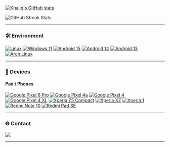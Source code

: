 [![Khaliq's GitHub stats](https://github-readme-stats-one-bice.vercel.app/api?username=Bias8145&show_icons=true&role=OWNER,ORGANIZATION_MEMBER,COLLABORATOR&include_all_commits=true&theme=catppuccin_latte&theme=graywhite&count_private=true&hide_border=true)](https://github.com/Bias8145/github-readme-stats)

  <!-- GitHub Streak Stats -->
  <img src="https://github-readme-streak-stats.herokuapp.com/?user=Bias8145&theme=catppuccin_latte&theme=graywhite&count_private=true&hide_border=true" alt="GitHub Streak Stats" />
  
---

### 🛠 Environment

[![Linux](https://img.shields.io/badge/Linux-FCC624?style=flat-square&logo=linux&logoColor=000000)](https://www.kernel.org/)
[![Windows 11](https://img.shields.io/badge/Windows%2011-00BBFF?style=flat-square&logo=Windows&logoColor=FFFFFF&labelColor=00BBFF)](https://www.microsoft.com/windows11)
[![Android 15](https://img.shields.io/badge/Android%2015-3ddc84?style=flat-square&logo=android&logoColor=ffffff)](https://www.android.com/android-15/)
[![Android 14](https://img.shields.io/badge/Android%2014-3ddc84?style=flat-square&logo=android&logoColor=ffffff)](https://www.android.com/android-14/)
[![Android 13](https://img.shields.io/badge/Android%2013-3ddc84?style=flat-square&logo=android&logoColor=ffffff)](https://www.android.com/android-13/)
[![Arch Linux](https://img.shields.io/badge/Arch%20Linux-1793D1?style=flat-square&logo=archlinux&logoColor=ffffff)](https://archlinux.org/)

---

### 📱 Devices
#### Pad / Phones

[![Google Pixel 6 Pro](https://img.shields.io/badge/Pixel%206%20Pro-4285F4?style=flat-square&logo=google&logoColor=FFFFFF)](https://store.google.com/us/product/pixel_6_pro)
[![Google Pixel 4a](https://img.shields.io/badge/Pixel%204a-4285F4?style=flat-square&logo=google&logoColor=FFFFFF)](https://store.google.com/us/product/pixel_4a)
[![Google Pixel 4](https://img.shields.io/badge/Pixel%204-4285F4?style=flat-square&logo=google&logoColor=FFFFFF)](https://store.google.com/us/product/pixel_4)
[![Google Pixel 4 XL](https://img.shields.io/badge/Pixel%204%20XL-4285F4?style=flat-square&logo=google&logoColor=FFFFFF)](https://store.google.com/us/product/pixel_4_xl)
[![Xperia Z5 Compact](https://img.shields.io/badge/Xperia%20Z5%20Compact-000000?style=flat-square&logo=sony&logoColor=FFFFFF)](https://www.sony.com.hk/zh/electronics/support/mobile-phones-tablets-mobile-phones/xperia-z5compact/specifications)
[![Xperia XZ](https://img.shields.io/badge/Xperia%20XZ-000000?style=flat-square&logo=sony&logoColor=FFFFFF)](https://www.sony.com.hk/zh/electronics/support/mobile-phones-tablets-mobile-phones/xperia-XZ/specifications)
[![Xperia 1](https://img.shields.io/badge/Xperia%201-000000?style=flat-square&logo=sony&logoColor=FFFFFF)](https://www.sony.com.hk/zh/electronics/smartphones/xperia-1)
[![Redmi Note 10](https://img.shields.io/badge/Redmi%20Note%2010-FF6900?style=flat-square&logo=xiaomi&logoColor=FFFFFF)](https://zh.wikipedia.org/zh-cn/%E5%B0%8F%E7%B1%B3%E6%89%8B%E6%9C%BA1S)
[![Redmi Pad SE](https://img.shields.io/badge/Redmi%20Pad%20SE-FF6900?style=flat-square&logo=xiaomi&logoColor=FFFFFF)](https://www.mi.com/Redmipadse)
  
---

### 🌐 Contact
 
<a href="https://t.me/VOLD_NAMESPACE/">
<img src="https://img.shields.io/badge/Morpheus-2CA5E0?style=for-the-badge&logo=telegram&logoColor=white" />
  </a>

  ---
